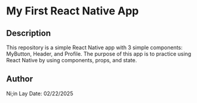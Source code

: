 # My First React Native App

## Description
This repository is a simple React Native app with 3 simple components: MyButton, Header, and Profile. The purpose of this app is to practice using React Native by using components, props, and state.

## Author
Ni;in Lay
Date: 02/22/2025